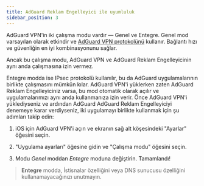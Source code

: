 ```yaml
---
title: AdGuard Reklam Engelleyici ile uyumluluk
sidebar_position: 3
---
```


AdGuard VPN'in iki çalışma modu vardır — Genel ve Entegre. Genel mod varsayılan olarak etkindir ve [AdGuard VPN protokolünü](/general/adguard-vpn-protocol.mdx) kullanır. Bağlantı hızı ve güvenliğin en iyi kombinasyonunu sağlar.

Ancak bu çalışma modu, AdGuard VPN ve AdGuard Reklam Engelleyicinin aynı anda çalışmasına izin vermez.

Entegre modda ise IPsec protokolü kullanılır, bu da AdGuard uygulamalarının birlikte çalışmasını mümkün kılar. AdGuard VPN'i yüklerken zaten AdGuard Reklam Engelleyiciniz varsa, bu mod otomatik olarak açılır ve uygulamalarımızı aynı anda kullanmanıza izin verir. Önce AdGuard VPN'i yüklediyseniz ve ardından AdGuard AdGuard Reklam Engelleyiciyi denemeye karar verdiyseniz, iki uygulamayı birlikte kullanmak için şu adımları takip edin:

1. iOS için AdGuard VPN'i açın ve ekranın sağ alt köşesindeki "Ayarlar" öğesini seçin.

2. "Uygulama ayarları" öğesine gidin ve "Çalışma modu" öğesini seçin.

3. Modu *Genel* moddan *Entegre* moduna değiştirin. Tamamlandı!

> **Entegre** modda, İstisnalar özelliğini veya DNS sunucusu özelliğini kullanamayacağınızı unutmayın.
